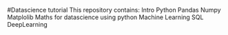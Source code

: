 #Datascience tutorial
This repository contains:
Intro Python
Pandas
Numpy
Matplolib
Maths for datascience using python
Machine Learning
SQL
DeepLearning
